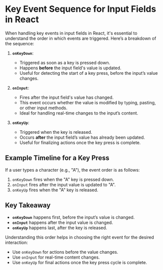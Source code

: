 # Key Event Sequence for Input Fields in React

When handling key events in input fields in React, it's essential to understand the order in which events are triggered. Here’s a breakdown of the sequence:

1. **`onKeyDown`**: 
   - Triggered as soon as a key is pressed down.
   - Happens **before** the input field's value is updated.
   - Useful for detecting the start of a key press, before the input’s value changes.

2. **`onInput`**:
   - Fires after the input field's value has changed.
   - This event occurs whether the value is modified by typing, pasting, or other input methods.
   - Ideal for handling real-time changes to the input’s content.

3. **`onKeyUp`**:
   - Triggered when the key is released.
   - Occurs **after** the input field’s value has already been updated.
   - Useful for finalizing actions once the key press is complete.

## Example Timeline for a Key Press

If a user types a character (e.g., "A"), the event order is as follows:

1. `onKeyDown` fires when the "A" key is pressed down.
2. `onInput` fires after the input value is updated to "A".
3. `onKeyUp` fires when the "A" key is released.

## Key Takeaway

- **`onKeyDown`** happens first, before the input’s value is changed.
- **`onInput`** happens after the input value is changed.
- **`onKeyUp`** happens last, after the key is released.

Understanding this order helps in choosing the right event for the desired interaction:
- Use `onKeyDown` for actions before the value changes.
- Use `onInput` for real-time content changes.
- Use `onKeyUp` for final actions once the key press cycle is complete.
